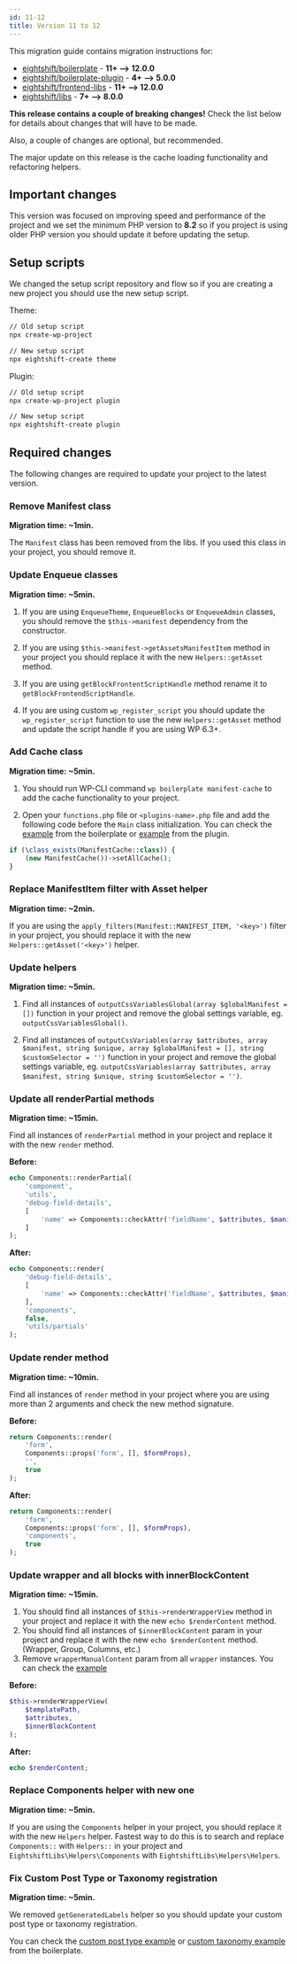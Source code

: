 ```yaml
---
id: 11-12
title: Version 11 to 12
---
```


This migration guide contains migration instructions for:

- [eightshift/boilerplate](https://github.com/infinum/eightshift-boilerplate/releases/tag/12.0.0) - **11+ --> 12.0.0**
- [eightshift/boilerplate-plugin](https://github.com/infinum/eightshift-boilerplate-plugin/releases/tag/5.0.0) - **4+ --> 5.0.0**
- [eightshift/frontend-libs](https://github.com/infinum/eightshift-frontend-libs/releases/tag/12.0.0) - **11+ --> 12.0.0**
- [eightshift/libs](https://github.com/infinum/eightshift-libs/releases/tag/8.0.0) - **7+ --> 8.0.0**

**This release contains a couple of breaking changes!**
Check the list below for details about changes that will have to be made.

Also, a couple of changes are optional, but recommended.

The major update on this release is the cache loading functionality and refactoring helpers.

## Important changes

This version was focused on improving speed and performance of the project and we set the minimum PHP version to **8.2** so if you project is using older PHP version you should update it before updating the setup.

## Setup scripts

We changed the setup script repository and flow so if you are creating a new project you should use the new setup script.

Theme:
```bash
// Old setup script
npx create-wp-project

// New setup script
npx eightshift-create theme
```

Plugin:
```bash
// Old setup script
npx create-wp-project plugin

// New setup script
npx eightshift-create plugin
```

## Required changes

The following changes are required to update your project to the latest version.

### Remove Manifest class

**Migration time: ~1min.**

The `Manifest` class has been removed from the libs. If you used this class in your project, you should remove it.

### Update Enqueue classes

**Migration time: ~5min.**

1. If you are using `EnqueueTheme`, `EnqueueBlocks` or `EnqueueAdmin` classes, you should remove the `$this->manifest` dependency from the constructor.

2. If you are using `$this->manifest->getAssetsManifestItem` method in your project you should replace it with the new `Helpers::getAsset` method.

3. If you are using `getBlockFrontentScriptHandle` method rename it to `getBlockFrontendScriptHandle`.

4. If you are using custom `wp_register_script` you should update the `wp_register_script` function to use the new `Helpers::getAsset` method and update the script handle if you are using WP 6.3+.

### Add Cache class

**Migration time: ~5min.**

1. You should run WP-CLI command `wp boilerplate manifest-cache` to add the cache functionality to your project.

2. Open your `functions.php` file or `<plugins-name>.php` file and add the following code before the `Main` class initialization. You can check the [example](https://github.com/infinum/eightshift-libs/blob/main/src/Init/theme/functions.php) from the boilerplate or [example](https://github.com/infinum/eightshift-libs/blob/main/src/Init/plugin/eightshift-boilerplate-plugin.php) from the plugin.

```php
if (\class_exists(ManifestCache::class)) {
	(new ManifestCache())->setAllCache();
}
```

### Replace ManifestItem filter with Asset helper

**Migration time: ~2min.**

If you are using the `apply_filters(Manifest::MANIFEST_ITEM, '<key>')` filter in your project, you should replace it with the new `Helpers::getAsset('<key>')` helper.

### Update helpers

**Migration time: ~5min.**

1. Find all instances of `outputCssVariablesGlobal(array $globalManifest = [])` function in your project and remove the global settings variable, eg. `outputCssVariablesGlobal()`.

2. Find all instances of `outputCssVariables(array $attributes, array $manifest, string $unique, array $globalManifest = [], string $customSelector = '')` function in your project and remove the global settings variable, eg. `outputCssVariables(array $attributes, array $manifest, string $unique, string $customSelector = '')`.

### Update all renderPartial methods

**Migration time: ~15min.**

Find all instances of `renderPartial` method in your project and replace it with the new `render` method.

**Before:**
```php
echo Components::renderPartial(
	'component',
	'utils',
	'debug-field-details',
	[
		'name' => Components::checkAttr('fieldName', $attributes, $manifest),
	]
);
```

**After:**
```php
echo Components::render(
	'debug-field-details',
	[
		'name' => Components::checkAttr('fieldName', $attributes, $manifest),
	],
	'components',
	false,
	'utils/partials'
);
```

### Update render method

**Migration time: ~10min.**

Find all instances of `render` method in your project where you are using more than 2 arguments and check the new method signature.

**Before:**
```php
return Components::render(
	'form',
	Components::props('form', [], $formProps),
	'',
	true
);
```

**After:**
```php
return Components::render(
	'form',
	Components::props('form', [], $formProps),
	'components',
	true
);
```

### Update wrapper and all blocks with innerBlockContent

**Migration time: ~15min.**

1. You should find all instances of `$this->renderWrapperView` method in your project and replace it with the new `echo $renderContent` method.
2. You should find all instances of `$innerBlockContent` param in your project and replace it with the new `echo $renderContent` method. (Wrapper, Group, Columns, etc.)
3. Remove `wrapperManualContent` param from all `wrapper` instances.
You can check the [example](https://github.com/infinum/eightshift-frontend-libs/blob/feature/new-libs/blocks/init/src/Blocks/wrapper/wrapper.php)

**Before:**
```php
$this->renderWrapperView(
	$templatePath,
	$attributes,
	$innerBlockContent
);
```

**After:**
```php
echo $renderContent;
```

### Replace Components helper with new one

**Migration time: ~5min.**

If you are using the `Components` helper in your project, you should replace it with the new `Helpers` helper.
Fastest way to do this is to search and replace `Components::` with `Helpers::` in your project and `EightshiftLibs\Helpers\Components` with `EightshiftLibs\Helpers\Helpers`.

### Fix Custom Post Type or Taxonomy registration

**Migration time: ~5min.**

We removed `getGeneratedLabels` helper so you should update your custom post type or taxonomy registration.

You can check the [custom post type example](https://github.com/infinum/eightshift-libs/blob/main/src/CustomPostType/PostTypeExample.php) or [custom taxonomy example](https://github.com/infinum/eightshift-libs/blob/main/src/CustomTaxonomy/TaxonomyExample.php) from the boilerplate.
